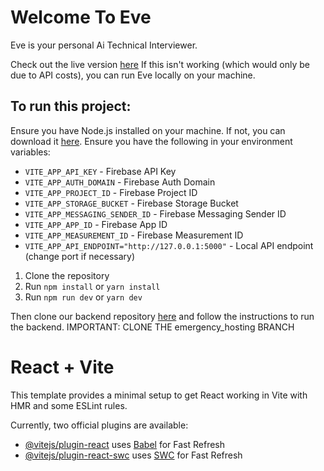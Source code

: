 # Welcome To Eve
Eve is your personal Ai Technical Interviewer. 


Check out the live version [here](https://ai-technical-interviewer.web.app/)
If this isn't working (which would only be due to API costs), you can run Eve locally on your machine.

## To run this project:
Ensure you have Node.js installed on your machine. If not, you can download it [here](https://nodejs.org/en/download/).
Ensure you have the following in your environment variables:
- `VITE_APP_API_KEY` - Firebase API Key
- `VITE_APP_AUTH_DOMAIN` - Firebase Auth Domain
- `VITE_APP_PROJECT_ID` - Firebase Project ID
- `VITE_APP_STORAGE_BUCKET` - Firebase Storage Bucket
- `VITE_APP_MESSAGING_SENDER_ID` - Firebase Messaging Sender ID
- `VITE_APP_APP_ID` - Firebase App ID
- `VITE_APP_MEASUREMENT_ID` - Firebase Measurement ID
- `VITE_APP_API_ENDPOINT="http://127.0.0.1:5000"` - Local API endpoint (change port if necessary)

1. Clone the repository
2. Run `npm install` or `yarn install`
3. Run `npm run dev` or `yarn dev`

Then clone our backend repository [here](https://github.com/JoseG777/Ai-Tech-Interviewer-BE) and follow the instructions to run the backend.
IMPORTANT: CLONE THE emergency_hosting BRANCH

# React + Vite
This template provides a minimal setup to get React working in Vite with HMR and some ESLint rules.

Currently, two official plugins are available:

- [@vitejs/plugin-react](https://github.com/vitejs/vite-plugin-react/blob/main/packages/plugin-react/README.md) uses [Babel](https://babeljs.io/) for Fast Refresh
- [@vitejs/plugin-react-swc](https://github.com/vitejs/vite-plugin-react-swc) uses [SWC](https://swc.rs/) for Fast Refresh
